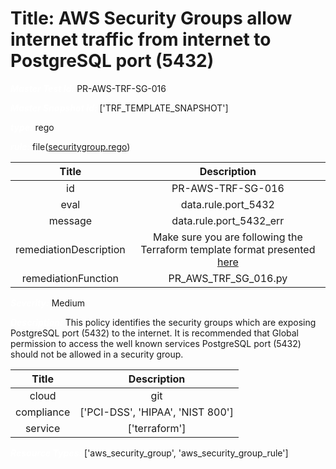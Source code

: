 



# Title: AWS Security Groups allow internet traffic from internet to PostgreSQL port (5432)


***<font color="white">Master Test Id:</font>*** PR-AWS-TRF-SG-016

***<font color="white">Master Snapshot Id:</font>*** ['TRF_TEMPLATE_SNAPSHOT']

***<font color="white">type:</font>*** rego

***<font color="white">rule:</font>*** file([securitygroup.rego])  
  
  
  
  

|Title|Description|
| :---: | :---: |
|id|PR-AWS-TRF-SG-016|
|eval|data.rule.port_5432|
|message|data.rule.port_5432_err|
|remediationDescription|Make sure you are following the Terraform template format presented <a href='https://registry.terraform.io/providers/hashicorp/aws/latest/docs/resources/security_group' target='_blank'>here</a>|
|remediationFunction|PR_AWS_TRF_SG_016.py|


***<font color="white">Severity:</font>*** Medium

***<font color="white">Description:</font>*** This policy identifies the security groups which are exposing PostgreSQL port (5432) to the internet. It is recommended that Global permission to access the well known services PostgreSQL port (5432) should not be allowed in a security group.  
  
  

|Title|Description|
| :---: | :---: |
|cloud|git|
|compliance|['PCI-DSS', 'HIPAA', 'NIST 800']|
|service|['terraform']|


***<font color="white">Resource Types:</font>*** ['aws_security_group', 'aws_security_group_rule']


[securitygroup.rego]: https://github.com/prancer-io/prancer-compliance-test/tree/master/aws/terraform/securitygroup.rego
